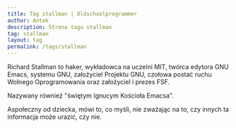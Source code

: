 ```yaml
---
title: Tag stallman | Oldschoolprogrammer
author: Antek
description: Strona tagu stallman
tag: stallman
layout: tag
permalink: /tags/stallman
---
```


Richard Stallman to haker, wykładowca na uczelni MIT, twórca edytora GNU Emacs, systemu GNU, założyciel Projektu GNU, czołowa postać ruchu Wolnego Oprogramowania oraz założyciel i prezes FSF.

Nazywany również "świętym Ignucym Kościoła Emacsa".

Aspołeczny od dziecka, mówi to, co myśli, nie zważając na to, czy innych ta informacja może urazić, czy nie.
